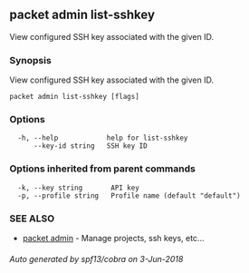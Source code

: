 ## packet admin list-sshkey

View configured SSH key associated with the given ID.

### Synopsis

View configured SSH key associated with the given ID.

```
packet admin list-sshkey [flags]
```

### Options

```
  -h, --help            help for list-sshkey
      --key-id string   SSH key ID
```

### Options inherited from parent commands

```
  -k, --key string       API key
  -p, --profile string   Profile name (default "default")
```

### SEE ALSO

* [packet admin](packet_admin.md)	 - Manage projects, ssh keys, etc...

###### Auto generated by spf13/cobra on 3-Jun-2018
